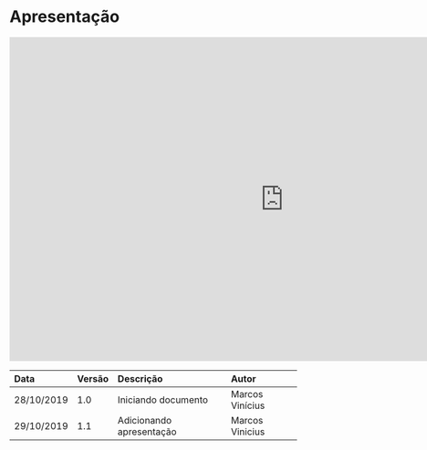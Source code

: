 # Apresentação

<iframe src="https://docs.google.com/presentation/d/1na-HY1PcWekQDItlQcglG5UdOCa96nFgyS7oV1CYiQY/embed?start=false&loop=false&delayms=3000" frameborder="0" width="960" height="569" allowfullscreen="true" mozallowfullscreen="true" webkitallowfullscreen="true"></iframe>

| Data       | Versão | Descrição                                           | Autor             |
| :--------- | :----- | :-------------------------------------------------- | :---------------- |
| 28/10/2019 | 1.0    | Iniciando documento                                 | Marcos Vinícius |
| 29/10/2019 | 1.1    | Adicionando apresentação | Marcos Vinicius